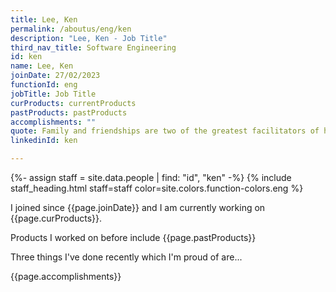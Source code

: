 ```yaml
---
title: Lee, Ken
permalink: /aboutus/eng/ken
description: "Lee, Ken - Job Title"
third_nav_title: Software Engineering
id: ken
name: Lee, Ken
joinDate: 27/02/2023
functionId: eng
jobTitle: Job Title
curProducts: currentProducts
pastProducts: pastProducts
accomplishments: ""
quote: Family and friendships are two of the greatest facilitators of happiness.
linkedinId: ken

---
```


{%- assign staff = site.data.people | find: "id", "ken" -%}
{% include staff_heading.html staff=staff color=site.colors.function-colors.eng %}

<p>I joined since {{page.joinDate}} and I am currently working on {{page.curProducts}}.</p>

<p>Products I worked on before include {{page.pastProducts}}</p>

<p>Three things I've done recently which I'm proud of are...</p>
{{page.accomplishments}}

